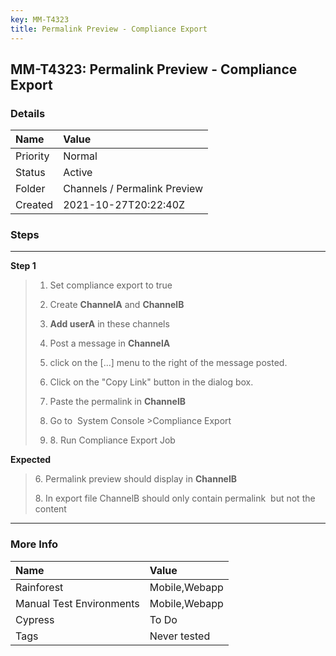 ```yaml
---
key: MM-T4323
title: Permalink Preview - Compliance Export
---
```


## MM-T4323: Permalink Preview - Compliance Export

### Details

| Name     | Value                        |
| :------- | :--------------------------- |
| Priority | Normal                       |
| Status   | Active                       |
| Folder   | Channels / Permalink Preview |
| Created  | 2021-10-27T20:22:40Z         |

### Steps

<hr/>

**Step 1**

> <article><ol><li><p>Set compliance export to true</p></li><li><p>Create <strong>ChannelA</strong> and <strong>ChannelB</strong></p></li><li><strong>Add </strong><strong>userA</strong> in these channels</li><li><p>Post a message in <strong>ChannelA</strong></p></li><li><p>click on the [...] menu to the right of the message posted.</p></li><li><p>Click on the "Copy Link" button in the dialog box.</p></li><li><p>Paste the permalink in <strong>ChannelB</strong></p></li><li><p>Go to  System Console &gt;Compliance Export </p></li><li><p>8. Run Compliance Export Job</p></li></ol></article>

**Expected**

> <article><p>6. Permalink preview should display in <strong>ChannelB</strong></p>8. In export file ChannelB should only contain permalink  but not the content</article>

<hr/>

### More Info

| Name                     | Value         |
| :----------------------- | :------------ |
| Rainforest               | Mobile,Webapp |
| Manual Test Environments | Mobile,Webapp |
| Cypress                  | To Do         |
| Tags                     | Never tested  |
